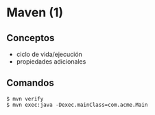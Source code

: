 # Maven (1)

## Conceptos

 - ciclo de vida/ejecución
 - propiedades adicionales

## Comandos

```
$ mvn verify
$ mvn exec:java -Dexec.mainClass=com.acme.Main
```